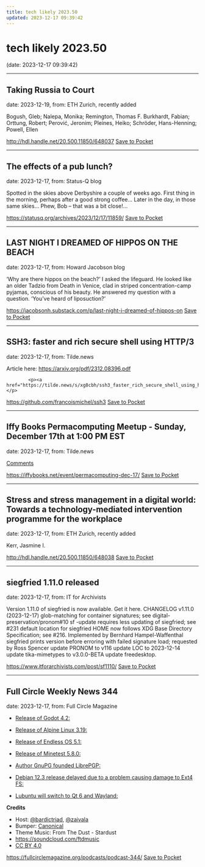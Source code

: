 ```yaml
---
title: tech likely 2023.50
updated: 2023-12-17 09:39:42
---
```


# tech likely 2023.50

(date: 2023-12-17 09:39:42)

---

## Taking Russia to Court

date: 2023-12-19, from: ETH Zurich, recently added

Bogush, Gleb; Nalepa, Monika; Remington, Thomas F.
Burkhardt, Fabian; Orttung, Robert; Perović, Jeronim; Pleines, Heiko; Schröder, Hans-Henning; Powell, Ellen

<span class="feed-item-link">
<a href="http://hdl.handle.net/20.500.11850/648037">http://hdl.handle.net/20.500.11850/648037</a> <a href="https://getpocket.com/save" class="pocket-btn" data-lang="en" data-save-url="http://hdl.handle.net/20.500.11850/648037">Save to Pocket</a>
</span>

---

## The effects of a pub lunch?

date: 2023-12-17, from: Status-Q blog

Spotted in the skies above Derbyshire a couple of weeks ago. First thing in the morning, perhaps after a good strong coffee&#8230; Later in the day, in those same skies&#8230; Phew, Bob &#8211; that was a bit close!&#8230;

<span class="feed-item-link">
<a href="https://statusq.org/archives/2023/12/17/11859/">https://statusq.org/archives/2023/12/17/11859/</a> <a href="https://getpocket.com/save" class="pocket-btn" data-lang="en" data-save-url="https://statusq.org/archives/2023/12/17/11859/">Save to Pocket</a>
</span>

---

## LAST NIGHT I DREAMED OF HIPPOS ON THE BEACH

date: 2023-12-17, from: Howard Jacobson blog

&#8216;Why are there hippos on the beach?&#8217; I asked the lifeguard. He looked like an older Tadzio from Death in Venice, clad in striped concentration-camp pyjamas, conscious of his beauty. He answered my question with a question. &#8216;You&#8217;ve heard of liposuction?&#8217;

<span class="feed-item-link">
<a href="https://jacobsonh.substack.com/p/last-night-i-dreamed-of-hippos-on">https://jacobsonh.substack.com/p/last-night-i-dreamed-of-hippos-on</a> <a href="https://getpocket.com/save" class="pocket-btn" data-lang="en" data-save-url="https://jacobsonh.substack.com/p/last-night-i-dreamed-of-hippos-on">Save to Pocket</a>
</span>

---

## SSH3: faster and rich secure shell using HTTP/3

date: 2023-12-17, from: Tilde.news

<p>Article here: <a href="https://arxiv.org/pdf/2312.08396.pdf" rel="ugc">https://arxiv.org/pdf/2312.08396.pdf</a></p>

            <p><a href="https://tilde.news/s/xg8cbh/ssh3_faster_rich_secure_shell_using_http_3">Comments</a></p>

<span class="feed-item-link">
<a href="https://github.com/francoismichel/ssh3">https://github.com/francoismichel/ssh3</a> <a href="https://getpocket.com/save" class="pocket-btn" data-lang="en" data-save-url="https://github.com/francoismichel/ssh3">Save to Pocket</a>
</span>

---

## Iffy Books Permacomputing Meetup - Sunday, December 17th at 1:00 PM EST

date: 2023-12-17, from: Tilde.news

<p><a href="https://tilde.news/s/1iir9q/iffy_books_permacomputing_meetup_sunday">Comments</a></p>

<span class="feed-item-link">
<a href="https://iffybooks.net/event/permacomputing-dec-17/">https://iffybooks.net/event/permacomputing-dec-17/</a> <a href="https://getpocket.com/save" class="pocket-btn" data-lang="en" data-save-url="https://iffybooks.net/event/permacomputing-dec-17/">Save to Pocket</a>
</span>

---

## Stress and stress management in a digital world: Towards a technology-mediated intervention programme for the workplace

date: 2023-12-17, from: ETH Zurich, recently added

Kerr, Jasmine I.

<span class="feed-item-link">
<a href="http://hdl.handle.net/20.500.11850/648038">http://hdl.handle.net/20.500.11850/648038</a> <a href="https://getpocket.com/save" class="pocket-btn" data-lang="en" data-save-url="http://hdl.handle.net/20.500.11850/648038">Save to Pocket</a>
</span>

---

## siegfried 1.11.0 released

date: 2023-12-17, from: IT for Archivists

Version 1.11.0 of siegfried is now available. Get it here.
CHANGELOG v1.11.0 (2023-12-17) glob-matching for container signatures; see digital-preservation/pronom#10 sf -update requires less updating of siegfried; see #231 default location for siegfried HOME now follows XDG Base Directory Specification; see #216. Implemented by Bernhard Hampel-Waffenthal siegfried prints version before erroring with failed signature load; requested by Ross Spencer update PRONOM to v116 update LOC to 2023-12-14 update tika-mimetypes to v3.0.0-BETA update freedesktop.

<span class="feed-item-link">
<a href="https://www.itforarchivists.com/post/sf1110/">https://www.itforarchivists.com/post/sf1110/</a> <a href="https://getpocket.com/save" class="pocket-btn" data-lang="en" data-save-url="https://www.itforarchivists.com/post/sf1110/">Save to Pocket</a>
</span>

---

## Full Circle Weekly News 344

date: 2023-12-17, from: Full Circle Magazine

<ul>
<li>
<p><a href="https://godotengine.org/article/godot-4-2-arrives-in-style/">Release of Godot 4.2:</a></p>
</li>
<li>
<p><a href="https://alpinelinux.org/posts/Alpine-3.19.0-released.html">Release of Alpine Linux 3.19:</a></p>
</li>
<li>
<p><a href="https://community.endlessos.com/t/release-endless-os-5-1-0/20855">Release of Endless OS 5.1:</a></p>
</li>
<li>
<p><a href="https://blog.minetest.net/2023/12/04/5.8.0-released/">Release of Minetest 5.8.0:</a></p>
</li>
<li>
<p><a href="https://datatracker.ietf.org/doc/draft-koch-openpgp-2015-rfc4880bis/">Author GnuPG founded LibrePGP:</a></p>
</li>
<li>
<p><a href="https://www.debian.org/News/2023/2023120902">Debian 12.3 release delayed due to a problem causing damage to Ext4 FS:</a></p>
</li>
<li>
<p><a href="https://lubuntu.me/noble-alpha-featureset/">Lubuntu will switch to Qt 6 and Wayland:</a></p>
</li>
</ul>
<p><strong>Credits</strong></p>
<ul>
<li>Host: <a href="https://twitter.com/bardictriad">@bardictriad</a>, <a href="mailto:zaivala@hostux.social">@zaivala</a></li>
<li>Bumper: <a href="https://canonical.com/">Canonical</a></li>
<li>Theme Music: From The Dust - Stardust</li>
<li><a href="https://soundcloud.com/ftdmusic">https://soundcloud.com/ftdmusic</a></li>
<li><a href="https://creativecommons.org/licenses/by/4.0/">CC BY 4.0</a></li>
</ul>

<span class="feed-item-link">
<a href="https://fullcirclemagazine.org/podcasts/podcast-344/">https://fullcirclemagazine.org/podcasts/podcast-344/</a> <a href="https://getpocket.com/save" class="pocket-btn" data-lang="en" data-save-url="https://fullcirclemagazine.org/podcasts/podcast-344/">Save to Pocket</a>
</span>



<script type="text/javascript">!function(d,i){if(!d.getElementById(i)){var j=d.createElement("script");j.id=i;j.src="https://widgets.getpocket.com/v1/j/btn.js?v=1";var w=d.getElementById(i);d.body.appendChild(j);}}(document,"pocket-btn-js");</script>

